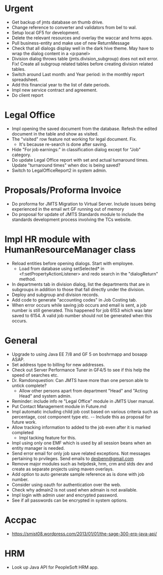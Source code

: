 # Urgent
- Get backup of jmts database on thumb drive.
- Change reference to converter and validators from bel to wal.
- Setup local GF5 for development.
- Delete the relevant resources and overlay the waccar and hrms apps.
- Pull business-entity and make use of new ReturnMessage
- Check that all dialogs display well in the dark hive theme. May have to wrap 
  the dialog content in a <p:panel>
- Division dialog throws table (jmts.division_subgroup) does not exit error. Fix!
  Create all subgroup related tables before creating division related tables.
- Switch around Last month: and Year period: in the monthly report spreadsheet.
- Add this financial year to the list of date periods.
- Impl new service contract and agreement.
- Do client report 

# Legal Office
- Impl opening the saved document from the database. Refesh the edited document
  in the table and show as visited.
- The "visited" row feature not working for legal document. Fix.
  * It's because re-search is done after saving.
- Hide "For job earnings:" in classification dialog except for "Job" category.
- Do update Legal Office report with set and actual turnaround times. 
  Update "turnaround times" when doc is being saved?
- Switch to LegalOfficeReport2 in system admin.

# Proposals/Proforma Invoice
- Do proforma for JMTS Migration to Virtual Server. Include issues being experienced
  in the email wrt GF running out of memory
- Do proposal for update of JMTS Standards module to include the standards development
  process involving the TCs website.

# Impl HR module with HumanResourceManager class
- Reload entities before opening dialogs. Start with employee.
  * Load from database using setSelected* in <f:setPropertyActionListener>
    and redo search in the "dialogReturn" method.
- In departments tab in division dialog, list the departments that are in subgroups
  in addition to those that fall directly under the division.
- Deploy and subgroup and division records.
- Add code to generate "accounting codes" in Job Costing tab.
- When error occurs while saving job occurs and email is sent, a job number is 
still generated. This happened for job 6153 which was later saved to 6154. 
A valid job number should not be generated when this occurs.

# General
- Upgrade to using Java EE 7/8 and GF 5 on boshrmapp and bosapp ASAP.
- Set address type to billing for new addresses.
- Check out Server Performance Tuner in GF4/5 to see if this help the speed of 
  searches etc.
- Dr. Ramdonquestion: Can JMTS have more than one person able to untick complete?
  * Allow other persons apart from department "Head" and "Acting Head" and system admin.
- Reminder: include info re "Legal Office" module in JMTS User manual.
- Put Contact Management module in Future.md
- Impl automatic including child job cost based on various criteria such as 
  percentage, cost component type etc. -- Include this as proposal for future 
  work.
- Allow tracking information to added to the job even after it is marked completed
  * Impl tacking feature for this.
- Impl using only one EMF which is used by all session beans when an entity 
  manager is needed.
- Send error email for only job save related exceptions. Not messages pertaining
  to prvileges. Send emails to desbenn@gmail.com
- Remove major modules such as helpdesk, hrm, crm and stds dev and create as
separate projects using maven overlays.
- Add option to auto generate sample reference as is done with job number.
- Consider using oauth for authentication over the web.
- Check why admain2 is not used when admain is not available.
- Impl login with admin user and encrypted password.
- See if all passwords can be encrypted in system options.

# Accpac
- https://smist08.wordpress.com/2013/01/01/the-sage-300-erp-java-api/
   
# HRM
- Look up Java API for PeopleSoft HRM app.